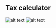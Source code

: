 ## Tax calculator
![alt text](https://github.com/NickDuval/programmingPortfolio/Java/TaxCalculator/blob/master/tax.png)
![alt text](https://github.com/NickDuval/programmingPortfolio/Java/TaxCalculator/blob/master/tax2.png)
